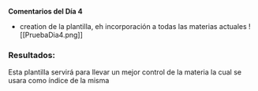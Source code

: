 **Comentarios del Día 4**
- creation de la plantilla, eh incorporación a todas las materias actuales 
	![[PruebaDia4.png]]

### Resultados:
Esta plantilla servirá para llevar un mejor control de la materia la cual se usara como índice de la misma